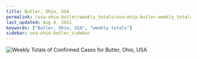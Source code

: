 ```yaml
---
title: Butler, Ohio, USA
permalink: /usa-ohio-butler/weekly_totals/usa-ohio-butler-weekly_totals.html
last_updated: Aug 8, 2021
keywords: ["Butler, Ohio, USA", "weekly totals"]
sidebar: usa-ohio-butler_sidebar
---
```


![Weekly Totals of Confirmed Cases for Butler, Ohio, USA](/covid_tracker/images/graphs/usa-ohio-butler-weekly_totals_graph.png)
